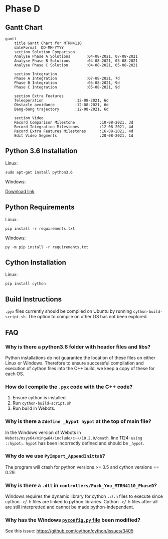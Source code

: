 # Phase D

## Gantt Chart

```mermaid
gantt
    title Gantt Chart for MTRN4110
    dateFormat  DD-MM-YYYY
    section Solution Comparison
    Analyse Phase A Solutions       :04-08-2021, 07-08-2021
    Analyse Phase B Solutions       :04-08-2021, 05-08-2021
    Analyse Phase C Solution        :04-08-2021, 05-08-2021

    section Integration
    Phase A Integration             :07-08-2021, 7d
    Phase B Integration             :05-08-2021, 9d
    Phase C Integration             :05-08-2021, 9d

    section Extra Features
    Teleoperation              :12-08-2021, 6d
    Obstacle avoidance         :12-08-2021, 6d
    Bang-bang trajectory       :12-08-2021, 6d

    section Video
    Record Comparison Milestone           :10-08-2021, 3d
    Record Integration Milestones         :12-08-2021, 4d
    Record Extra Features Milestones      :16-08-2021, 4d
    Edit Video Segments                   :20-08-2021, 1d
```

## Python 3.6 Installation

Linux:
```
sudo apt-get install python3.6
```

Windows:

[Download link](https://www.python.org/ftp/python/3.6.0/python-3.6.0-amd64.exe)

## Python Requirements

Linux:
```
pip install -r requirements.txt
```

Windows:
```
py -m pip install -r requirements.txt
```

## Cython Installation

Linux:
```
pip install cython
```

## Build Instructions

`.pyx` files currently should be compiled on Ubuntu by running `cython-build-script.sh`. The option to compile on other OS has not been explored.

## FAQ

### Why is there a python3.6 folder with header files and libs?

Python installations do not guarantee the location of these files on either Linux or Windows. Therefore to ensure successful compilation and execution of cython files into the C++ build, we keep a copy of these for each OS.

### How do I compile the `.pyx` code with the C++ code?

1. Ensure cython is installed.
1. Run `cython-build-script.sh`
1. Run build in Webots.

### Why is there a `#define _hypot hypot` at the top of main file?

In the Windows version of Webots in `Webots/msys64/mingw64/include/c++/10.2.0/cmath`, line 1124: `using ::hypot;`. `hypot` has been incorrectly defined and should be `_hypot`.

### Why do we use `PyImport_AppendInittab`?

The program will crash for python versions >= 3.5 and cython versions == 0.29.

### Why is there a `.dll` in `controllers/Puck_You_MTRN4110_PhaseD`?

Windows requires the dynamic library for cython `.c`/`.h` files to execute since cython `.c`/`.h` files are linked to python libraries. Cython `.c`/`.h` files after-all are still interpretted and cannot be made python-independent.

### Why has the Windows [`pyconfig.py` file](https://gitlab.com/puck-you/phase-d/-/blob/dev/python3.6/windows/include/pyconfig.h) been modified?

See this issue: https://github.com/cython/cython/issues/3405
